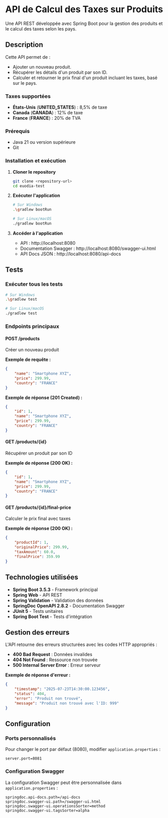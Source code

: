 # API de Calcul des Taxes sur Produits

Une API REST développée avec Spring Boot pour la gestion des produits et le calcul des taxes selon les pays.

## Description

Cette API permet de :

-   Ajouter un nouveau produit.
-   Récupérer les détails d'un produit par son ID.
-   Calculer et retourner le prix final d'un produit incluant les taxes, basé sur le pays.

### Taxes supportées

-   **États-Unis** (**UNITED_STATES**) : 8,5% de taxe
-   **Canada** (**CANADA**) : 12% de taxe
-   **France** (**FRANCE**) : 20% de TVA

### Prérequis

-   Java 21 ou version supérieure
-   Git

### Installation et exécution

1. **Cloner le repository**

    ```bash
    git clone <repository-url>
    cd euodia-test
    ```

2. **Exécuter l'application**

    ```bash
    # Sur Windows
    .\gradlew bootRun

    # Sur Linux/macOS
    ./gradlew bootRun
    ```

3. **Accéder à l'application**
    - API : http://localhost:8080
    - Documentation Swagger : http://localhost:8080/swagger-ui.html
    - API Docs JSON : http://localhost:8080/api-docs

## Tests

### Exécuter tous les tests

```bash
# Sur Windows
.\gradlew test

# Sur Linux/macOS
./gradlew test
```

### Endpoints principaux

#### POST /products

Créer un nouveau produit

**Exemple de requête :**

```json
{
    "name": "Smartphone XYZ",
    "price": 299.99,
    "country": "FRANCE"
}
```

**Exemple de réponse (201 Created) :**

```json
{
    "id": 1,
    "name": "Smartphone XYZ",
    "price": 299.99,
    "country": "FRANCE"
}
```

#### GET /products/{id}

Récupérer un produit par son ID

**Exemple de réponse (200 OK) :**

```json
{
    "id": 1,
    "name": "Smartphone XYZ",
    "price": 299.99,
    "country": "FRANCE"
}
```

#### GET /products/{id}/final-price

Calculer le prix final avec taxes

**Exemple de réponse (200 OK) :**

```json
{
    "productId": 1,
    "originalPrice": 299.99,
    "taxAmount": 60.0,
    "finalPrice": 359.99
}
```

## Technologies utilisées

-   **Spring Boot 3.5.3** - Framework principal
-   **Spring Web** - API REST
-   **Spring Validation** - Validation des données
-   **SpringDoc OpenAPI 2.8.2** - Documentation Swagger
-   **JUnit 5** - Tests unitaires
-   **Spring Boot Test** - Tests d'intégration

## Gestion des erreurs

L'API retourne des erreurs structurées avec les codes HTTP appropriés :

-   **400 Bad Request** : Données invalides
-   **404 Not Found** : Ressource non trouvée
-   **500 Internal Server Error** : Erreur serveur

**Exemple de réponse d'erreur :**

```json
{
    "timestamp": "2025-07-23T14:30:00.123456",
    "status": 404,
    "error": "Produit non trouvé",
    "message": "Produit non trouvé avec l'ID: 999"
}
```

## Configuration

### Ports personnalisés

Pour changer le port par défaut (8080), modifier `application.properties` :

```properties
server.port=8081
```

### Configuration Swagger

La configuration Swagger peut être personnalisée dans `application.properties` :

```properties
springdoc.api-docs.path=/api-docs
springdoc.swagger-ui.path=/swagger-ui.html
springdoc.swagger-ui.operationsSorter=method
springdoc.swagger-ui.tagsSorter=alpha
```
